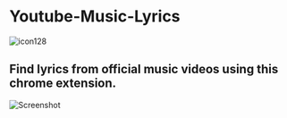 # Youtube-Music-Lyrics

![icon128](https://github.com/user-attachments/assets/3f744683-ee45-4600-86d6-e3238577fa00)

## Find lyrics from official music videos using this chrome extension.


![Screenshot](https://github.com/user-attachments/assets/9f74eabe-36c6-4445-a2b4-192f722c8e52)

